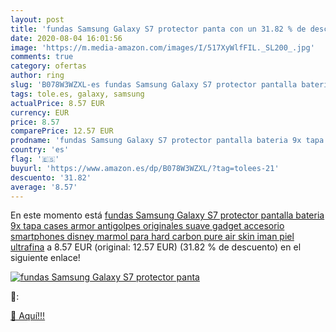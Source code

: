 ```yaml
---
layout: post
title: 'fundas Samsung Galaxy S7 protector panta con un 31.82 % de descuento'
date: 2020-08-04 16:01:56
image: 'https://m.media-amazon.com/images/I/517XyWlfFIL._SL200_.jpg'
comments: true
category: ofertas
author: ring
slug: 'B078W3WZXL-es fundas Samsung Galaxy S7 protector pantalla bateria 9x...'
tags: tole.es, galaxy, samsung
actualPrice: 8.57 EUR
currency: EUR
price: 8.57
comparePrice: 12.57 EUR
prodname: 'fundas Samsung Galaxy S7 protector pantalla bateria 9x tapa cases armor antigolpes originales suave gadget accesorio smartphones disney marmol para hard carbon pure air skin iman piel ultrafina'
country: 'es'
flag: '🇪🇸'
buyurl: 'https://www.amazon.es/dp/B078W3WZXL/?tag=tolees-21'
descuento: '31.82'
average: '8.57'
---
```


En este momento está [fundas Samsung Galaxy S7 protector pantalla bateria 9x tapa cases armor antigolpes originales suave gadget accesorio smartphones disney marmol para hard carbon pure air skin iman piel ultrafina](https://www.amazon.es/dp/B078W3WZXL/?tag=tolees-21) a 8.57 EUR (original: 12.57 EUR) (31.82 %  de descuento) en el siguiente enlace!

[![fundas Samsung Galaxy S7 protector panta](https://m.media-amazon.com/images/I/517XyWlfFIL._SL200_.jpg)](https://www.amazon.es/dp/B078W3WZXL/?tag=tolees-21)

🔎:


[🛒 Aquí!!!](https://www.amazon.es/dp/B078W3WZXL/?tag=tolees-21)
